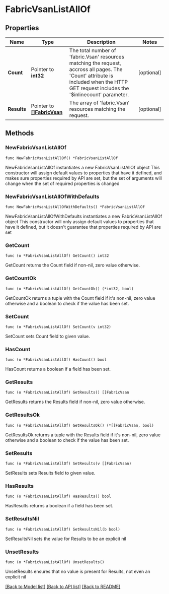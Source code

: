 # FabricVsanListAllOf

## Properties

Name | Type | Description | Notes
------------ | ------------- | ------------- | -------------
**Count** | Pointer to **int32** | The total number of &#39;fabric.Vsan&#39; resources matching the request, accross all pages. The &#39;Count&#39; attribute is included when the HTTP GET request includes the &#39;$inlinecount&#39; parameter. | [optional] 
**Results** | Pointer to [**[]FabricVsan**](fabric.Vsan.md) | The array of &#39;fabric.Vsan&#39; resources matching the request. | [optional] 

## Methods

### NewFabricVsanListAllOf

`func NewFabricVsanListAllOf() *FabricVsanListAllOf`

NewFabricVsanListAllOf instantiates a new FabricVsanListAllOf object
This constructor will assign default values to properties that have it defined,
and makes sure properties required by API are set, but the set of arguments
will change when the set of required properties is changed

### NewFabricVsanListAllOfWithDefaults

`func NewFabricVsanListAllOfWithDefaults() *FabricVsanListAllOf`

NewFabricVsanListAllOfWithDefaults instantiates a new FabricVsanListAllOf object
This constructor will only assign default values to properties that have it defined,
but it doesn't guarantee that properties required by API are set

### GetCount

`func (o *FabricVsanListAllOf) GetCount() int32`

GetCount returns the Count field if non-nil, zero value otherwise.

### GetCountOk

`func (o *FabricVsanListAllOf) GetCountOk() (*int32, bool)`

GetCountOk returns a tuple with the Count field if it's non-nil, zero value otherwise
and a boolean to check if the value has been set.

### SetCount

`func (o *FabricVsanListAllOf) SetCount(v int32)`

SetCount sets Count field to given value.

### HasCount

`func (o *FabricVsanListAllOf) HasCount() bool`

HasCount returns a boolean if a field has been set.

### GetResults

`func (o *FabricVsanListAllOf) GetResults() []FabricVsan`

GetResults returns the Results field if non-nil, zero value otherwise.

### GetResultsOk

`func (o *FabricVsanListAllOf) GetResultsOk() (*[]FabricVsan, bool)`

GetResultsOk returns a tuple with the Results field if it's non-nil, zero value otherwise
and a boolean to check if the value has been set.

### SetResults

`func (o *FabricVsanListAllOf) SetResults(v []FabricVsan)`

SetResults sets Results field to given value.

### HasResults

`func (o *FabricVsanListAllOf) HasResults() bool`

HasResults returns a boolean if a field has been set.

### SetResultsNil

`func (o *FabricVsanListAllOf) SetResultsNil(b bool)`

 SetResultsNil sets the value for Results to be an explicit nil

### UnsetResults
`func (o *FabricVsanListAllOf) UnsetResults()`

UnsetResults ensures that no value is present for Results, not even an explicit nil

[[Back to Model list]](../README.md#documentation-for-models) [[Back to API list]](../README.md#documentation-for-api-endpoints) [[Back to README]](../README.md)



